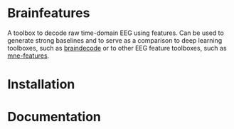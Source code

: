Brainfeatures
=============

A toolbox to decode raw time-domain EEG using features.
Can be used to generate strong baselines and to serve as a comparison to deep learning toolboxes, such as [braindecode](https://github.com/robintibor/braindecode) or to other EEG feature toolboxes, such as [mne-features](https://github.com/mne-tools/mne-features).


Installation
============


Documentation
=============
